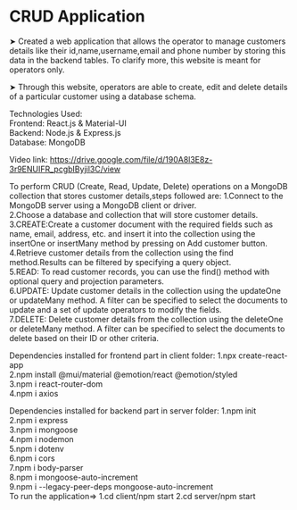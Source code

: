 # CRUD Application

➤ Created a web application that allows the operator to manage customers details like their id,name,username,email and phone number by storing this data in the  backend tables. To clarify more, this website is meant for operators only.                                                                                           

➤ Through this website, operators are able to create, edit and delete details of a particular customer using a database schema.                                                                                                                                                                                                          

Technologies Used:                                                                                                                                                   
Frontend: React.js & Material-UI                                                                                                                                     
Backend: Node.js & Express.js                                                                                                                                       
Database: MongoDB                                                                                                                                                                                                                                                                                                     
                                                                                                                                                                     
Video link: https://drive.google.com/file/d/190A8l3E8z-3r9ENUIFR_pcgbIByjil3C/view                                                                                                                                                                                                                                                       

To perform CRUD (Create, Read, Update, Delete) operations on a MongoDB collection that stores customer details,steps followed are:
1.Connect to the MongoDB server using a MongoDB client or driver.                                                                                                       
2.Choose a database and collection that will store customer details.                                                                                                   
3.CREATE:Create a customer document with the required fields such as name, email, address, etc. and insert it into the collection using the insertOne or insertMany method by pressing on Add customer button.                                                                                                                             
4.Retrieve customer details from the collection using the find method.Results can be filtered by specifying a query object.                                             
5.READ: To read customer records, you can use the find() method with optional query and projection parameters.                                                         
6.UPDATE: Update customer details in the collection using the updateOne or updateMany method. A filter can be specified to select the documents to update and a set of update operators to modify the fields.                                                                                                                                 
7.DELETE: Delete customer details from the collection using the deleteOne or deleteMany method. A filter can be specified to select the documents to delete
  based on their ID or other criteria.                                                                                                                              
                                                                                                                                                                      
  Dependencies installed for frontend part in client folder:                                                                                                           1.npx create-react-app                                                                                                                                            
  2.npm install @mui/material @emotion/react @emotion/styled                                                                                                         
  3.npm i react-router-dom                                                                                                                                           
  4.npm i axios                                                                                                                                                     
  
  Dependencies installed for backend part in server folder:
  1.npm init                                                                                                                                                         
  2.npm i express                                                                                                                                                   
  3.npm i mongoose                                                                                                                                                   
  4.npm i nodemon                                                                                                                                                   
  5.npm i dotenv                                                                                                                                                     
  6.npm i cors                                                                                                                                                       
  7.npm i body-parser                                                                                                                                               
  8.npm i mongoose-auto-increment                                                                                                                                   
  9.npm i --legacy-peer-deps mongoose-auto-increment                                                                                                                                                                                                                                                                                                                                                                                                                                                                                                                                                                                                                                                      
 To run the application=>
 1.cd client/npm start
 2.cd server/npm start

  
   
    
     
